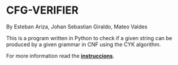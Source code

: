 # CFG-VERIFIER
By Esteban Ariza, Johan Sebastian Giraldo, Mateo Valdes

This is a program written in Python to check if a given string can be produced by a given grammar in CNF using the CYK algorithm.

For more information read the [**instruccions**](https://github.com/Esarac/CFG-Verifier/blob/master/docs/README.pdf).

